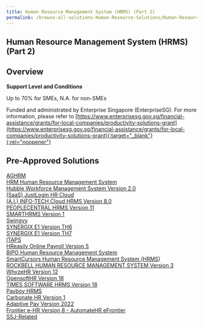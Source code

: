 ```yaml
---
title: Human Resource Management System (HRMS) (Part 2)
permalink: /browse-all-solutions-Human-Resource-Solutions/Human-Resource-Management-System--HRMS---Part-2-
---
```


## Human Resource Management System (HRMS) (Part 2)
## Overview

**Support Level and Conditions**

Up to 70% for SMEs, N.A. for non-SMEs

Funded and administrated by Enterprise Singapore (EnterpriseSG). For more information, please refer to [https://www.enterprisesg.gov.sg/financial-assistance/grants/for-local-companies/productivity-solutions-grant](https://www.enterprisesg.gov.sg/financial-assistance/grants/for-local-companies/productivity-solutions-grant){:target="_blank"}{:rel="noopener"}

## Pre-Approved Solutions

<a href='/productivity-solutions-grant/solutionrepo/solution125' target='_blank'>AGHRM</a><br>
<a href='/productivity-solutions-grant/solutionrepo/solution450' target='_blank'>HRM Human Resource Management System</a><br>
<a href='/productivity-solutions-grant/solutionrepo/solution455' target='_blank'>Hubble Workforce Management System Version 2.0</a><br>
<a href='/productivity-solutions-grant/solutionrepo/solution531' target='_blank'>(SaaS) JustLogin HR Cloud</a><br>
<a href='/productivity-solutions-grant/solutionrepo/solution1092' target='_blank'>(A.I.) INFO-TECH Cloud HRMS Version 8.0</a><br>
<a href='/productivity-solutions-grant/solutionrepo/solution1289' target='_blank'>PEOPLECENTRAL HRMS Version 11</a><br>
<a href='/productivity-solutions-grant/solutionrepo/solution1346' target='_blank'>SMARTHRMS Version 1</a><br>
<a href='/productivity-solutions-grant/solutionrepo/solution1453' target='_blank'>Swingvy</a><br>
<a href='/productivity-solutions-grant/solutionrepo/solution2257' target='_blank'>SYNERGIX E1 Version TH6</a><br>
<a href='/productivity-solutions-grant/solutionrepo/solution2258' target='_blank'>SYNERGIX E1 Version TH7</a><br>
<a href='/productivity-solutions-grant/solutionrepo/solution2345' target='_blank'>ITAPS</a><br>
<a href='/productivity-solutions-grant/solutionrepo/solution2365' target='_blank'>HReasily Online Payroll Version 5</a><br>
<a href='/productivity-solutions-grant/solutionrepo/solution2370' target='_blank'>BIPO Human Resource Management System</a><br>
<a href='/productivity-solutions-grant/solutionrepo/solution2395' target='_blank'>SmartCursors Human Resource Management System (HRMS)</a><br>
<a href='/productivity-solutions-grant/solutionrepo/solution2682' target='_blank'>ROCKBELL HUMAN RESOURCE MANAGEMENT SYSTEM Version 3</a><br>
<a href='/productivity-solutions-grant/solutionrepo/solution2739' target='_blank'>WhyzeHR Version 12</a><br>
<a href='/productivity-solutions-grant/solutionrepo/solution2792' target='_blank'>OpensoftHR Version 18</a><br>
<a href='/productivity-solutions-grant/solutionrepo/solution2802' target='_blank'>TIMES SOFTWARE HRMS Version 18</a><br>
<a href='/productivity-solutions-grant/solutionrepo/solution2820' target='_blank'>Payboy HRMS</a><br>
<a href='/productivity-solutions-grant/solutionrepo/solution2866' target='_blank'>Carbonate HR Version 1</a><br>
<a href='/productivity-solutions-grant/solutionrepo/solution2894' target='_blank'>Adaptive Pay Version 2022</a><br>
<a href='/productivity-solutions-grant/solutionrepo/solution2924' target='_blank'>Frontier e-HR Version 8 - AutomateHR eFrontier</a><br>
<a href='/productivity-solutions-grant/solutionrepo/solution3181' target='_blank'>SSJ-Related</a><br>
